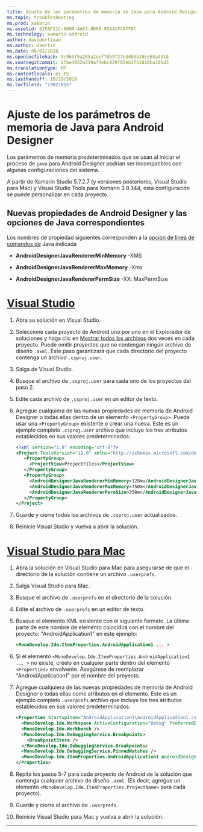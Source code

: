 ```yaml
---
title: Ajuste de los parámetros de memoria de Java para Android Designer
ms.topic: troubleshooting
ms.prod: xamarin
ms.assetid: 62FAF21C-8090-4AF3-9D88-05A4CFCAFFDC
ms.technology: xamarin-android
author: davidortinau
ms.author: daortin
ms.date: 06/02/2018
ms.openlocfilehash: 9c9b9f5a205a2eef7db9f27e8d09b10ce65a4318
ms.sourcegitcommit: 2fbe4932a319af4ebc829f65eb1fb1816ba305d3
ms.translationtype: MT
ms.contentlocale: es-ES
ms.lasthandoff: 10/29/2019
ms.locfileid: "73027055"
---
```

# <a name="adjusting-java-memory-parameters-for-the-android-designer"></a>Ajuste de los parámetros de memoria de Java para Android Designer

Los parámetros de memoria predeterminados que se usan al iniciar el proceso de `java` para Android Designer podrían ser incompatibles con algunas configuraciones del sistema.

A partir de Xamarin Studio 5.7.2.7 (y versiones posteriores, Visual Studio para Mac) y Visual Studio Tools para Xamarin 3.9.344, esta configuración se puede personalizar en cada proyecto.

## <a name="new-android-designer-properties-and-corresponding-java-options"></a>Nuevas propiedades de Android Designer y las opciones de Java correspondientes

Los nombres de propiedad siguientes corresponden a la [opción de línea de comandos de](https://docs.oracle.com/javase/7/docs/technotes/tools/windows/java.html) Java indicada

- **AndroidDesignerJavaRendererMinMemory** -XMS

- **AndroidDesignerJavaRendererMaxMemory** -Xmx

- **AndroidDesignerJavaRendererPermSize** -XX: MaxPermSize

# <a name="visual-studiotabwindows"></a>[Visual Studio](#tab/windows)

1. Abra su solución en Visual Studio.

2. Seleccione cada proyecto de Android uno por uno en el Explorador de soluciones y haga clic en [Mostrar todos los archivos](https://docs.microsoft.com/previous-versions/visualstudio/visual-studio-2008/4afxey9h(v=vs.90)) dos veces en cada proyecto. Puede omitir proyectos que no contengan ningún archivo de diseño `.axml`. Este paso garantizará que cada directorio del proyecto contenga un archivo `.csproj.user`.

3. Salga de Visual Studio.

4. Busque el archivo de `.csproj.user` para cada uno de los proyectos del paso 2.

5. Edite cada archivo de `.csproj.user` en un editor de texto.

6. Agregue cualquiera de las nuevas propiedades de memoria de Android Designer o todas ellas dentro de un elemento `<PropertyGroup>`. Puede usar una `<PropertyGroup>` existente o crear una nueva. Este es un ejemplo completo `.csproj.user` archivo que incluye los tres atributos establecidos en sus valores predeterminados:

    ```xml
    <?xml version="1.0" encoding="utf-8"?>
    <Project ToolsVersion="12.0" xmlns="http://schemas.microsoft.com/developer/msbuild/2003">
       <PropertyGroup>
         <ProjectView>ProjectFiles</ProjectView>
       </PropertyGroup>
       <PropertyGroup>
         <AndroidDesignerJavaRendererMinMemory>128m</AndroidDesignerJavaRendererMinMemory>
         <AndroidDesignerJavaRendererMaxMemory>750m</AndroidDesignerJavaRendererMaxMemory>
         <AndroidDesignerJavaRendererPermSize>350m</AndroidDesignerJavaRendererPermSize>
       </PropertyGroup>
    </Project>
    ```

7. Guarde y cierre todos los archivos de `.csproj.user` actualizados.

8. Reinicie Visual Studio y vuelva a abrir la solución.

# <a name="visual-studio-for-mactabmacos"></a>[Visual Studio para Mac](#tab/macos)

1. Abra la solución en Visual Studio para Mac para asegurarse de que el directorio de la solución contiene un archivo `.userprefs`.

2. Salga Visual Studio para Mac.

3. Busque el archivo de `.userprefs` en el directorio de la solución.

4. Edite el archivo de `.userprefs` en un editor de texto.

5. Busque el elemento XML existente con el siguiente formato. La última parte de este nombre de elemento coincidirá con el nombre del proyecto: "AndroidApplication1" en este ejemplo:

    ```xml
    <MonoDevelop.Ide.ItemProperties.AndroidApplication1 ... >
    ```

6. Si el elemento `<MonoDevelop.Ide.ItemProperties.AndroidApplication1 ... >` no existe, créelo en cualquier parte dentro del elemento `<Properties>` envolvente. Asegúrese de reemplazar "AndroidApplication1" por el nombre del proyecto.

7. Agregue cualquiera de las nuevas propiedades de memoria de Android Designer o todas ellas como atributos en el elemento. Este es un ejemplo completo `.userprefs` archivo que incluye los tres atributos establecidos en sus valores predeterminados:

    ```xml
    <Properties StartupItem="AndroidApplication1\AndroidApplication1.csproj">
      <MonoDevelop.Ide.Workspace ActiveConfiguration="Debug" PreferredExecutionTarget="Android.SelectDevice" />
      <MonoDevelop.Ide.Workbench />
      <MonoDevelop.Ide.DebuggingService.Breakpoints>
        <BreakpointStore />
      </MonoDevelop.Ide.DebuggingService.Breakpoints>
      <MonoDevelop.Ide.DebuggingService.PinnedWatches />
      <MonoDevelop.Ide.ItemProperties.AndroidApplication1 AndroidDesignerJavaRendererMinMemory="128m" AndroidDesignerJavaRendererMaxMemory="750m" AndroidDesignerJavaRendererPermSize="350m" />
    </Properties>
    ```

8. Repita los pasos 5-7 para cada proyecto de Android de la solución que contenga cualquier archivo de diseño `.axml`. (Es decir, agregue un elemento `<MonoDevelop.Ide.ItemProperties.ProjectName>` para cada proyecto).

9. Guarde y cierre el archivo de `.userprefs`.

10. Reinicie Visual Studio para Mac y vuelva a abrir la solución.

-----
